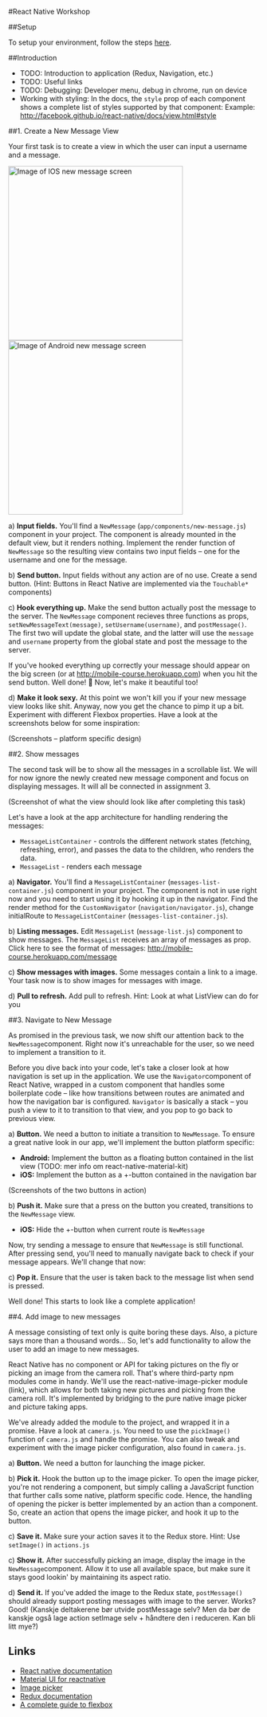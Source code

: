 #React Native Workshop

##Setup

To setup your environment, follow the steps [here](setup.md). 

##Introduction
- TODO: Introduction to application (Redux, Navigation, etc.)
- TODO: Useful links
- TODO: Debugging: Developer menu, debug in chrome, run on device
- Working with styling: In the docs, the `style` prop of each component shows a complete list of styles supported by that component: Example: http://facebook.github.io/react-native/docs/view.html#style

##1. Create a New Message View

Your first task is to create a view in which the user can input a username and a message.

  <img src="https://raw.githubusercontent.com/bekk/react-native-workshop/master/screenshots/ios-new-message.png" alt="Image of IOS new message screen" width="350" />
  <img src="https://raw.githubusercontent.com/bekk/react-native-workshop/master/screenshots/android-new-message-error.png" alt="Image of Android new message screen" width="350" /> 

a) __Input fields.__ You'll find a `NewMessage` (`app/components/new-message.js`) component in your project. The component is already mounted in the default view, but it renders nothing. Implement the render function of `NewMessage` so the resulting view contains two input fields – one for the username and one for the message.

b) __Send button.__ Input fields without any action are of no use. Create a send button. (Hint: Buttons in React Native are implemented via the `Touchable*` components)

c) __Hook everything up.__ Make the send button actually post the message to the server. The `NewMessage` component recieves three functions as props, `setNewMessageText(message)`, `setUsername(username)`, and `postMessage()`. The first two will update the global state, and the latter will use the `message` and `username` property from the global state and post the message to the server.

If you've hooked everything up correctly your message should appear on the big screen (or at http://mobile-course.herokuapp.com) when you hit the send button. Well done! :punch: Now, let's make it beautiful too!

d) __Make it look sexy.__ At this point we won't kill you if your new message view looks like shit. Anyway, now you get the chance to pimp it up a bit. Experiment with different Flexbox properties. Have a look at the screenshots below for some inspiration:

(Screenshots – platform specific design)

##2. Show messages

The second task will be to show all the messages in a scrollable list. We will for now ignore the newly created new message component and focus on displaying messages. It will all be connected in assignment 3.

(Screenshot of what the view should look like after completing this task)

Let's have a look at the app architecture for handling rendering the messages:

- `MessageListContainer` - controls the different network states (fetching, refreshing, error), and passes the data to the children, who renders the data.
- `MessageList` - renders each message

a) __Navigator.__ You'll find a `MessageListContainer` (`messages-list-container.js`) component in your project. The component is not in use right now and you need to start using it by hooking it up in the navigator. Find the render method for the `CustomNavigator` (`navigation/navigator.js`), change initialRoute to `MessageListContainer` (`messages-list-container.js`).

b) __Listing messages.__ Edit `MessageList` (`message-list.js`) component to show messages. The `MessageList` receives an array of messages as prop. Click here to see the format of messages:
http://mobile-course.herokuapp.com/message

c) __Show messages with images.__ Some messages contain a link to a image. Your task now is to show images for messages with image.

d) __Pull to refresh.__ Add pull to refresh. Hint: Look at what ListView can do for you

##3. Navigate to New Message

As promised in the previous task, we now shift our attention back to the `NewMessage`component. Right now it's unreachable for the user, so we need to implement a transition to it.

Before you dive back into your code, let's take a closer look at how navigation is set up in the application. We use the `Navigator`component of React Native, wrapped in a custom component that handles some boilerplate code – like how transitions between routes are animated and how the navigation bar is configured. `Navigator` is basically a stack – you push a view to it to transition to that view, and you pop to go back to previous view.

a) __Button.__ We need a button to initiate a transition to `NewMessage`. To ensure a great native look in our app, we'll implement the button platform specific:
 * __Android:__ Implement the button as a floating button contained in the list view (TODO: mer info om react-native-material-kit)
 * __iOS:__  Implement the button as a +-button contained in the navigation bar

(Screenshots of the two buttons in action)

b) __Push it.__ Make sure that a press on the button you created, transitions to the `NewMessage` view.
 * __iOS:__ Hide the +-button when current route is `NewMessage`

Now, try sending a message to ensure that `NewMessage` is still functional. After pressing send, you'll need to manually navigate back to check if your message appears. We'll change that now:

c) __Pop it.__ Ensure that the user is taken back to the message list when send is pressed.

Well done! This starts to look like a complete application!

##4. Add image to new messages

A message consisting of text only is quite boring these days. Also, a picture says more than a thousand words... So, let's add functionality to allow the user to add an image to new messages.

React Native has no component or API for taking pictures on the fly or picking an image from the camera roll. That's where third-party npm modules come in handy. We'll use the react-native-image-picker module (link), which allows for both taking new pictures and picking from the camera roll. It's implemented by bridging to the pure native image picker and picture taking apps.

We've already added the module to the project, and wrapped it in a promise. Have a look at `camera.js`. You need to use the  `pickImage()` function of `camera.js` and handle the promise. You can also tweak and experiment with the image picker configuration, also found in `camera.js`.

a) __Button.__ We need a button for launching the image picker.

b) __Pick it.__ Hook the button up to the image picker. To open the image picker, you're not rendering a component, but simply calling a JavaScript function that further calls some native, platform specific code. Hence, the handling of opening the picker is better implemented by an action than a component. So, create an action that opens the image picker, and hook it up to the button.

c) __Save it.__ Make sure your action saves it to the Redux store. Hint: Use `setImage()` in `actions.js`

c) __Show it.__ After successfully picking an image, display the image in the `NewMessage`component. Allow it to use all available space, but make sure it stays good lookin' by maintaining its aspect ratio.

d) __Send it.__ If you've added the image to the Redux state, `postMessage()` should already support posting messages with image to the server. Works? Good! (Kanskje deltakerene bør utvide postMessage selv? Men da bør de kanskje også lage action setImage selv + håndtere den i reduceren. Kan bli litt mye?)

## Links
* [React native documentation](https://facebook.github.io/react-native/docs/getting-started.html)
* [Material UI for reactnative](https://github.com/xinthink/react-native-material-kit)
* [Image picker](https://github.com/marcshilling/react-native-image-picker)
* [Redux documentation](http://redux.js.org/)
* [A complete guide to flexbox](https://css-tricks.com/snippets/css/a-guide-to-flexbox/)
